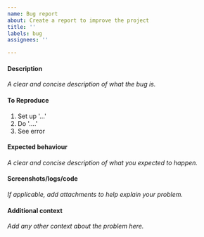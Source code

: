 ```yaml
---
name: Bug report
about: Create a report to improve the project
title: ''
labels: bug
assignees: ''

---
```


#### Description
_A clear and concise description of what the bug is._

#### To Reproduce
1. Set up '...'
2. Do '....'
3. See error

#### Expected behaviour
_A clear and concise description of what you expected to happen._

#### Screenshots/logs/code
_If applicable, add attachments to help explain your problem._

#### Additional context
_Add any other context about the problem here._